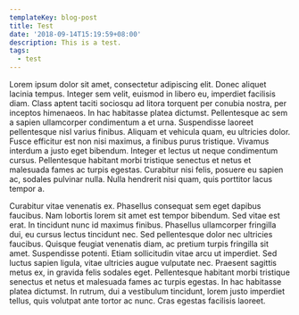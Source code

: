 ```yaml
---
templateKey: blog-post
title: Test
date: '2018-09-14T15:19:59+08:00'
description: This is a test.
tags:
  - test
---
```

Lorem ipsum dolor sit amet, consectetur adipiscing elit. Donec aliquet lacinia tempus. Integer sem velit, euismod in libero eu, imperdiet facilisis diam. Class aptent taciti sociosqu ad litora torquent per conubia nostra, per inceptos himenaeos. In hac habitasse platea dictumst. Pellentesque ac sem a sapien ullamcorper condimentum a et urna. Suspendisse laoreet pellentesque nisl varius finibus. Aliquam et vehicula quam, eu ultricies dolor. Fusce efficitur est non nisi maximus, a finibus purus tristique. Vivamus interdum a justo eget bibendum. Integer et lectus ut neque condimentum cursus. Pellentesque habitant morbi tristique senectus et netus et malesuada fames ac turpis egestas. Curabitur nisi felis, posuere eu sapien ac, sodales pulvinar nulla. Nulla hendrerit nisi quam, quis porttitor lacus tempor a.



Curabitur vitae venenatis ex. Phasellus consequat sem eget dapibus faucibus. Nam lobortis lorem sit amet est tempor bibendum. Sed vitae est erat. In tincidunt nunc id maximus finibus. Phasellus ullamcorper fringilla dui, eu cursus lectus tincidunt nec. Sed pellentesque dolor nec ultricies faucibus. Quisque feugiat venenatis diam, ac pretium turpis fringilla sit amet. Suspendisse potenti. Etiam sollicitudin vitae arcu ut imperdiet. Sed luctus sapien ligula, vitae ultricies augue vulputate nec. Praesent sagittis metus ex, in gravida felis sodales eget. Pellentesque habitant morbi tristique senectus et netus et malesuada fames ac turpis egestas. In hac habitasse platea dictumst. In rutrum, dui a vestibulum tincidunt, lorem justo imperdiet tellus, quis volutpat ante tortor ac nunc. Cras egestas facilisis laoreet.
